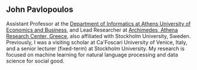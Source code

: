 ## John Pavlopoulos

Assistant Professor at the [Department of Informatics at Athens University of Economics and Business](https://www.aueb.gr/en/faculty_page/ipavlopoulos), and Lead Researcher at [Archimedes, Athena Research Center, Greece](https://archimedesai.gr/en/researchers/john-pavlopoulos), also affiliated with Stockholm University, Sweden. Previously, I was a visiting scholar at Ca'Foscari University of Venice, Italy, and a senior lecturer (fixed-term) at Stockholm University. My research is focused on machine learning for natural language processing and data science for social good.

